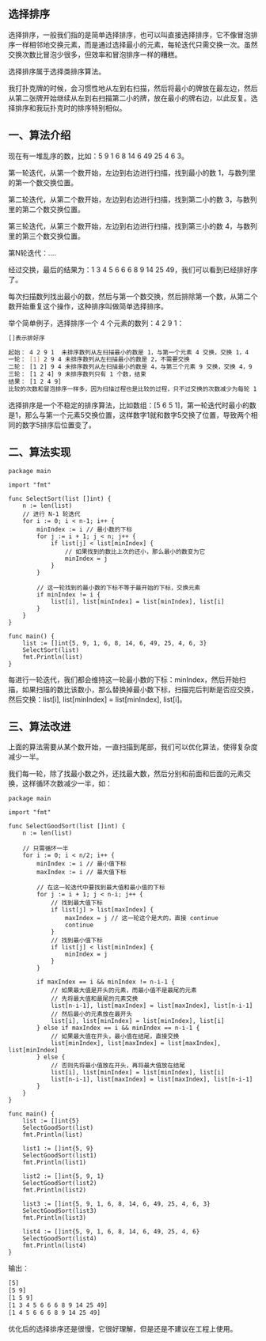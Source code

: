 
选择排序
----------------
选择排序，一般我们指的是简单选择排序，也可以叫直接选择排序，它不像冒泡排序一样相邻地交换元素，而是通过选择最小的元素，每轮迭代只需交换一次。虽然交换次数比冒泡少很多，但效率和冒泡排序一样的糟糕。

选择排序属于选择类排序算法。

我打扑克牌的时候，会习惯性地从左到右扫描，然后将最小的牌放在最左边，然后从第二张牌开始继续从左到右扫描第二小的牌，放在最小的牌右边，以此反复。选择排序和我玩扑克时的排序特别相似。



一、算法介绍
----------------
现在有一堆乱序的数，比如：5 9 1 6 8 14 6 49 25 4 6 3。

第一轮迭代，从第一个数开始，左边到右边进行扫描，找到最小的数 1，与数列里的第一个数交换位置。

第二轮迭代，从第二个数开始，左边到右边进行扫描，找到第二小的数 3，与数列里的第二个数交换位置。

第三轮迭代，从第三个数开始，左边到右边进行扫描，找到第三小的数 4，与数列里的第三个数交换位置。

第N轮迭代：....

经过交换，最后的结果为：1 3 4 5 6 6 6 8 9 14 25 49，我们可以看到已经排好序了。

每次扫描数列找出最小的数，然后与第一个数交换，然后排除第一个数，从第二个数开始重复这个操作，这种排序叫做简单选择排序。

举个简单例子，选择排序一个 4 个元素的数列：4 2 9 1：
```sh
[]表示排好序

起始： 4 2 9 1  未排序数列从左扫描最小的数是 1，与第一个元素 4 交换，交换 1，4
一轮： [1] 2 9 4 未排序数列从左扫描最小的数是 2，不需要交换
二轮： [1 2] 9 4 未排序数列从左扫描最小的数是 4，与第三个元素 9 交换，交换 4，9
三轮： [1 2 4] 9 未排序数列只有 1 个数，结束
结果： [1 2 4 9]
比较的次数和冒泡排序一样多，因为扫描过程也是比较的过程，只不过交换的次数减少为每轮 1 次。最佳和最坏时间复杂度仍然是：O(n^2)。
```

选择排序是一个不稳定的排序算法，比如数组：[5 6 5 1]，第一轮迭代时最小的数是1，那么与第一个元素5交换位置，这样数字1就和数字5交换了位置，导致两个相同的数字5排序后位置变了。




二、算法实现
----------------
```golang
package main

import "fmt"

func SelectSort(list []int) {
    n := len(list)
    // 进行 N-1 轮迭代
    for i := 0; i < n-1; i++ {
        minIndex := i // 最小数的下标
        for j := i + 1; j < n; j++ {
            if list[j] < list[minIndex] {
                // 如果找到的数比上次的还小，那么最小的数变为它
                minIndex = j
            }
        }

        // 这一轮找到的最小数的下标不等于最开始的下标，交换元素
        if minIndex != i {
            list[i], list[minIndex] = list[minIndex], list[i]
        }
    }
}

func main() {
    list := []int{5, 9, 1, 6, 8, 14, 6, 49, 25, 4, 6, 3}
    SelectSort(list)
    fmt.Println(list)
}
```

每进行一轮迭代，我们都会维持这一轮最小数的下标：minIndex，然后开始扫描，如果扫描的数比该数小，那么替换掉最小数下标，扫描完后判断是否应交换，然后交换：list[i], list[minIndex] = list[minIndex], list[i]。



三、算法改进
----------------
上面的算法需要从某个数开始，一直扫描到尾部，我们可以优化算法，使得复杂度减少一半。

我们每一轮，除了找最小数之外，还找最大数，然后分别和前面和后面的元素交换，这样循环次数减少一半，如：
```golang
package main

import "fmt"

func SelectGoodSort(list []int) {
    n := len(list)

    // 只需循环一半
    for i := 0; i < n/2; i++ {
        minIndex := i // 最小值下标
        maxIndex := i // 最大值下标

        // 在这一轮迭代中要找到最大值和最小值的下标
        for j := i + 1; j < n-i; j++ {
            // 找到最大值下标
            if list[j] > list[maxIndex] {
                maxIndex = j // 这一轮这个是大的，直接 continue
                continue
            }
            // 找到最小值下标
            if list[j] < list[minIndex] {
                minIndex = j
            }
        }

        if maxIndex == i && minIndex != n-i-1 {
            // 如果最大值是开头的元素，而最小值不是最尾的元素
            // 先将最大值和最尾的元素交换
            list[n-i-1], list[maxIndex] = list[maxIndex], list[n-i-1]
            // 然后最小的元素放在最开头
            list[i], list[minIndex] = list[minIndex], list[i]
        } else if maxIndex == i && minIndex == n-i-1 {
            // 如果最大值在开头，最小值在结尾，直接交换
            list[minIndex], list[maxIndex] = list[maxIndex], list[minIndex]
        } else {
            // 否则先将最小值放在开头，再将最大值放在结尾
            list[i], list[minIndex] = list[minIndex], list[i]
            list[n-i-1], list[maxIndex] = list[maxIndex], list[n-i-1]
        }
    }
}

func main() {
    list := []int{5}
    SelectGoodSort(list)
    fmt.Println(list)

    list1 := []int{5, 9}
    SelectGoodSort(list1)
    fmt.Println(list1)

    list2 := []int{5, 9, 1}
    SelectGoodSort(list2)
    fmt.Println(list2)

    list3 := []int{5, 9, 1, 6, 8, 14, 6, 49, 25, 4, 6, 3}
    SelectGoodSort(list3)
    fmt.Println(list3)

    list4 := []int{5, 9, 1, 6, 8, 14, 6, 49, 25, 4, 6}
    SelectGoodSort(list4)
    fmt.Println(list4)
}
```

输出：
```sh
[5]
[5 9]
[1 5 9]
[1 3 4 5 6 6 6 8 9 14 25 49]
[1 4 5 6 6 6 8 9 14 25 49]
```


优化后的选择排序还是很慢，它很好理解，但是还是不建议在工程上使用。